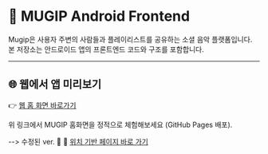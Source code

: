 # 🎵 MUGIP Android Frontend

Mugip은 사용자 주변의 사람들과 플레이리스트를 공유하는 소셜 음악 플랫폼입니다.  
본 저장소는 안드로이드 앱의 프론트엔드 코드와 구조를 포함합니다.

---

## 🌐 웹에서 앱 미리보기

👉 [웹 홈 화면 바로가기](https://gift-music.github.io/mugip-android-frontend/)

위 링크에서 MUGIP 홈화면을 정적으로 체험해보세요 (GitHub Pages 배포).

--> 수정된 ver. 🔗 🔗 [위치 기반 페이지 바로 가기](https://gift-music.github.io/mugip-android-frontend/docs/index2.html)

